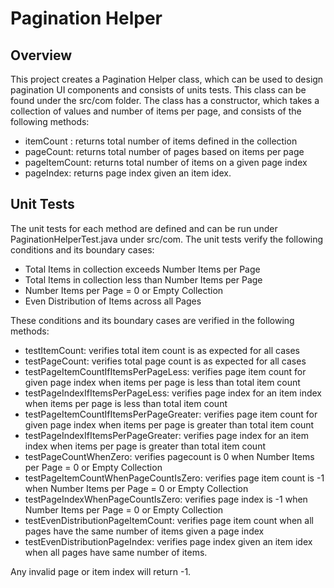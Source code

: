 # Pagination Helper

<h2>Overview</h2>
<p>This project creates a Pagination Helper class, which can be used to design pagination UI components and consists of units tests. This class can be found under
the src/com folder. The class has a constructor, which takes a collection of values and number of items per page, and consists of the following methods: </p>

- itemCount : returns total number of items defined in the collection
- pageCount: returns total number of pages based on items per page
- pageItemCount: returns total number of items on a given page index
- pageIndex: returns page index given an item idex.

<h2> Unit Tests </h2>
<p> The unit tests for each method are defined and can be run under PaginationHelperTest.java under src/com. The unit tests verify the following conditions and its boundary cases: </p>

- Total Items in collection exceeds Number Items per Page
- Total Items in collection less than Number Items per Page
- Number Items per Page = 0 or Empty Collection
- Even Distribution of Items across all Pages

<p> These conditions and its boundary cases are verified in the following methods:</p>

- testItemCount: verifies total item count is as expected for all cases
- testPageCount: verifies total page count is as expected for all cases
- testPageItemCountIfItemsPerPageLess: verifies page item count for given page index when items per page is less than total item count
- testPageIndexIfItemsPerPageLess: verifies page index for an item index when items per page is less than total item count
- testPageItemCountIfItemsPerPageGreater: verifies page item count for given page index when items per page is greater than total item count
- testPageIndexIfItemsPerPageGreater: verifies page index for an item index when items per page is greater than total item count
- testPageCountWhenZero: verifies pagecount is 0 when Number Items per Page = 0 or Empty Collection
- testPageItemCountWhenPageCountIsZero: verifies page item count is -1 when Number Items per Page = 0 or Empty Collection
- testPageIndexWhenPageCountIsZero: verifies page index is -1 when Number Items per Page = 0 or Empty Collection
- testEvenDistributionPageItemCount: verifies page item count when all pages have the same number of items given a page index
- testEvenDistributionPageIndex: verifies page index given an item idex when all pages have same number of items.


Any invalid page or item index will return -1. 
